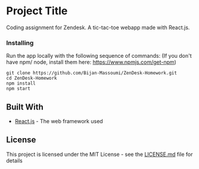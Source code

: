 # Project Title

Coding assignment for Zendesk. A tic-tac-toe webapp made with React.js.

### Installing

Run the app locally with the following sequence of commands: (If you don't have npm/ node, install them here: https://www.npmjs.com/get-npm)

```
git clone https://github.com/Bijan-Massoumi/ZenDesk-Homework.git
cd ZenDesk-Homework
npm install
npm start
```

## Built With

* [React.js](https://reactjs.org/) - The web framework used

## License

This project is licensed under the MIT License - see the [LICENSE.md](LICENSE.md) file for details
